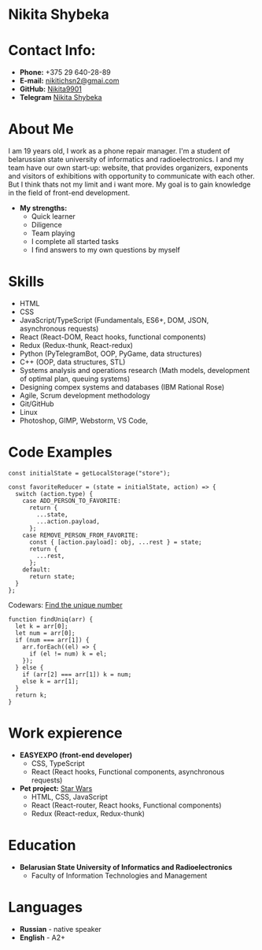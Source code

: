 # Nikita Shybeka
# Contact Info:

* **Phone:** +375 29 640-28-89
* **E-mail:** nikitichsn2@gmai.com
* **GitHub:** [Nikita9901](https://github.com/Nikita9901)
* **Telegram** [Nikita Shybeka](https://t.me/NikitaShybeka)

# About Me
I am 19 years old, I work as a phone repair manager. I'm a student of belarussian state university of informatics and radioelectronics. I and my team have our own start-up: website, that provides organizers, exponents and visitors of exhibitions with opportunity to communicate with each other. But I think thats not my limit and i want more. My goal is to gain knowledge in the field of front-end development.
* **My strengths:**
    * Quick learner
    * Diligence
    * Team playing
    * I complete all started tasks
    * I find answers to my own questions by myself
# Skills
* HTML
* CSS
* JavaScript/TypeScript (Fundamentals, ES6+, DOM, JSON, asynchronous requests)
* React (React-DOM, React hooks, functional components)
* Redux (Redux-thunk, React-redux)
* Python (PyTelegramBot, OOP, PyGame, data structures)
* C++ (OOP, data structures, STL)
* Systems analysis and operations research (Math models, development of optimal plan, queuing systems)
* Designing compex systems and databases (IBM Rational Rose)
* Agile, Scrum development methodology
* Git/GitHub
* Linux
* Photoshop, GIMP, Webstorm, VS Code, 
# Code Examples
```
const initialState = getLocalStorage("store");

const favoriteReducer = (state = initialState, action) => {
  switch (action.type) {
    case ADD_PERSON_TO_FAVORITE:
      return {
        ...state,
        ...action.payload,
      };
    case REMOVE_PERSON_FROM_FAVORITE:
      const { [action.payload]: obj, ...rest } = state;
      return {
        ...rest,
      };
    default:
      return state;
  }
};

```

Codewars: [Find the unique number](https://www.codewars.com/kata/585d7d5adb20cf33cb000235)

```
function findUniq(arr) {
  let k = arr[0];
  let num = arr[0];
  if (num === arr[1]) {
    arr.forEach((el) => {
      if (el != num) k = el;
    });
  } else {
    if (arr[2] === arr[1]) k = num;
    else k = arr[1];
  }
  return k;
}

```

# Work expierence
* **EASYEXPO (front-end developer)**
    * CSS, TypeScript
    * React (React hooks, Functional components, asynchronous requests)
* **Pet project:** [Star Wars](https://github.com/Nikita9901/pet-project-Star-Wars)
    * HTML, CSS, JavaScript
    * React (React-router, React hooks, Functional components)
    * Redux (React-redux, Redux-thunk)
# Education
* **Belarusian State University of Informatics and Radioelectronics**
    * Faculty of Information Technologies and Management
# Languages
* **Russian** - native speaker
* **English** - A2+